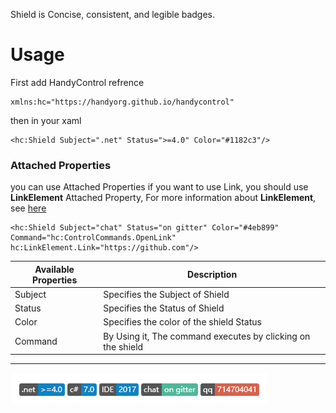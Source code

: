 Shield is Concise, consistent, and legible badges.

# Usage
First add HandyControl refrence
```
xmlns:hc="https://handyorg.github.io/handycontrol"
```
then in your xaml
```
<hc:Shield Subject=".net" Status=">=4.0" Color="#1182c3"/>
```

### Attached Properties
you can use Attached Properties
if you want to use Link, you should use **LinkElement** Attached Property, For more information about **LinkElement**, see [here](LinkElement-Attach)

```
<hc:Shield Subject="chat" Status="on gitter" Color="#4eb899" Command="hc:ControlCommands.OpenLink" hc:LinkElement.Link="https://github.com"/>

```
| **Available Properti**es | **Description**                                              |
| ------------------------ | ------------------------------------------------------------ |
| Subject  | Specifies the Subject of Shield |
| Status | Specifies the Status of Shield |
| Color | Specifies the color of the shield Status |
| Command | By Using it, The command executes by clicking on the shield |
***

![](https://github.com/HandyOrg/HandyOrgResource/blob/master/HandyControl/Resources/Shield.png)